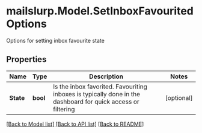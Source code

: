 # mailslurp.Model.SetInboxFavouritedOptions
Options for setting inbox favourite state
## Properties

Name | Type | Description | Notes
------------ | ------------- | ------------- | -------------
**State** | **bool** | Is the inbox favorited. Favouriting inboxes is typically done in the dashboard for quick access or filtering | [optional] 

[[Back to Model list]](../README.md#documentation-for-models) [[Back to API list]](../README.md#documentation-for-api-endpoints) [[Back to README]](../README.md)


